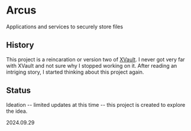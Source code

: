 # Arcus
Applications and services to securely store files

## History
This project is a reincaration or version two of [XVault](https://github.com/tatmanblue/xvault).  I never got very far with XVault and not sure why I stopped working on it.  After reading an 
intriging story, I started thinking about this project again.


## Status
Ideation -- limited updates at this time -- this project is created to explore the idea.  

2024.09.29
